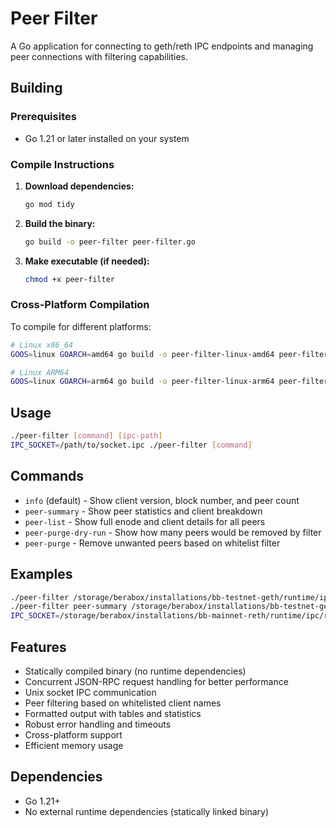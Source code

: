 # Peer Filter

A Go application for connecting to geth/reth IPC endpoints and managing peer connections with filtering capabilities.

## Building

### Prerequisites
- Go 1.21 or later installed on your system

### Compile Instructions

1. **Download dependencies:**
   ```bash
   go mod tidy
   ```

2. **Build the binary:**
   ```bash
   go build -o peer-filter peer-filter.go
   ```

3. **Make executable (if needed):**
   ```bash
   chmod +x peer-filter
   ```

### Cross-Platform Compilation

To compile for different platforms:

```bash
# Linux x86_64
GOOS=linux GOARCH=amd64 go build -o peer-filter-linux-amd64 peer-filter.go

# Linux ARM64
GOOS=linux GOARCH=arm64 go build -o peer-filter-linux-arm64 peer-filter.go
```

## Usage

```bash
./peer-filter [command] [ipc-path]
IPC_SOCKET=/path/to/socket.ipc ./peer-filter [command]
```

## Commands

- `info` (default) - Show client version, block number, and peer count
- `peer-summary` - Show peer statistics and client breakdown
- `peer-list` - Show full enode and client details for all peers
- `peer-purge-dry-run` - Show how many peers would be removed by filter
- `peer-purge` - Remove unwanted peers based on whitelist filter

## Examples

```bash
./peer-filter /storage/berabox/installations/bb-testnet-geth/runtime/ipc/geth.ipc
./peer-filter peer-summary /storage/berabox/installations/bb-testnet-geth/runtime/ipc/geth.ipc
IPC_SOCKET=/storage/berabox/installations/bb-mainnet-reth/runtime/ipc/reth.ipc ./peer-filter peer-purge-dry-run
```

## Features

- Statically compiled binary (no runtime dependencies)
- Concurrent JSON-RPC request handling for better performance
- Unix socket IPC communication
- Peer filtering based on whitelisted client names
- Formatted output with tables and statistics
- Robust error handling and timeouts
- Cross-platform support
- Efficient memory usage

## Dependencies

- Go 1.21+
- No external runtime dependencies (statically linked binary)
